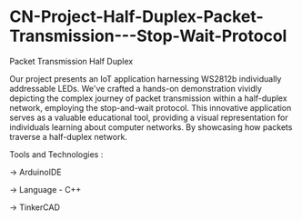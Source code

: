 # CN-Project-Half-Duplex-Packet-Transmission---Stop-Wait-Protocol
Packet Transmission Half Duplex

Our project presents an IoT application harnessing WS2812b individually addressable LEDs. We've crafted a hands-on demonstration vividly depicting the complex journey of packet transmission within a half-duplex network, employing the stop-and-wait protocol. This innovative application serves as a valuable educational tool, providing a visual representation for individuals learning about computer networks. By showcasing how packets traverse a half-duplex network.

Tools and Technologies :

  -> ArduinoIDE
  
  -> Language - C++
  
  -> TinkerCAD
